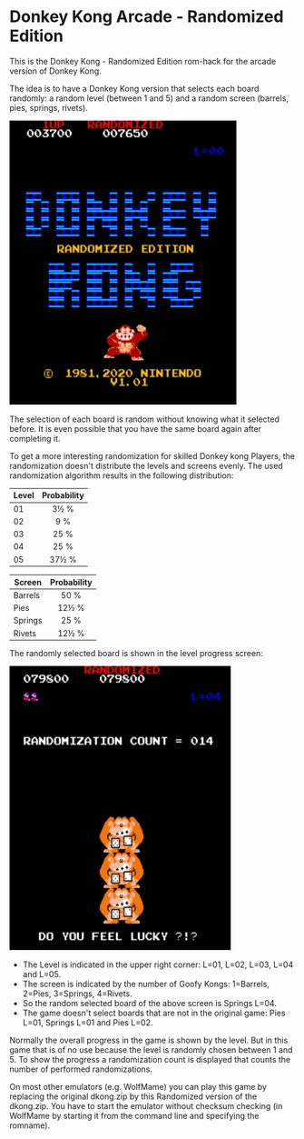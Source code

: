 # Donkey Kong Arcade - Randomized Edition

This is the Donkey Kong - Randomized Edition rom-hack for the arcade version of Donkey Kong.

The idea is to have a Donkey Kong version that selects each board randomly: a random level (between 1 and 5) and a random screen (barrels, pies, springs, rivets). 

![DKRND Title Screen](https://github.com/PaulGoes/DonkeyKong-Randomized/blob/master/Title%20Screen.jpg?raw=true)

The selection of each board is random without knowing what it selected before. It is even possible that you have the same board again after completing it.

To get a more interesting randomization for skilled Donkey kong Players, the randomization doesn't distribute the levels and screens evenly. The used randomization algorithm results in the following distribution:

| Level   | Probability  |
| ------- |:------------:|
| 01      | 3½ %         |
| 02      |  9 %         |
| 03      | 25 %         |
| 04      | 25 %         |
| 05      | 37½ %        |

| Screen  | Probability  |
| ------- |:------------:|
| Barrels | 50 %         |
| Pies    | 12½ %         |
| Springs | 25 %        |
| Rivets  | 12½ %        |

The randomly selected board is shown in the level progress screen:

![DKC Level Progress Screen](https://github.com/PaulGoes/DonkeyKong-Randomized/blob/master/Do%20You%20Feel%20Lucky.jpg?raw=true)

- The Level is indicated in the upper right corner: L=01, L=02, L=03, L=04 and L=05.
- The screen is indicated by the number of Goofy Kongs: 1=Barrels, 2=Pies, 3=Springs, 4=Rivets.
- So the random selected board of the above screen is Springs L=04.
- The game doesn't select boards that are not in the original game: Pies L=01, Springs L=01 and Pies L=02.

Normally the overall progress in the game is shown by the level. But in this game that is of no use because the level is randomly chosen between 1 and 5. To show the progress a randomization count is displayed that counts the number of performed randomizations.

On most other emulators (e.g. WolfMame) you can play this game by replacing the original dkong.zip by this Randomized version of the dkong.zip. You have to start the emulator without checksum checking (in WolfMame by starting it from the command line and specifying the romname).
